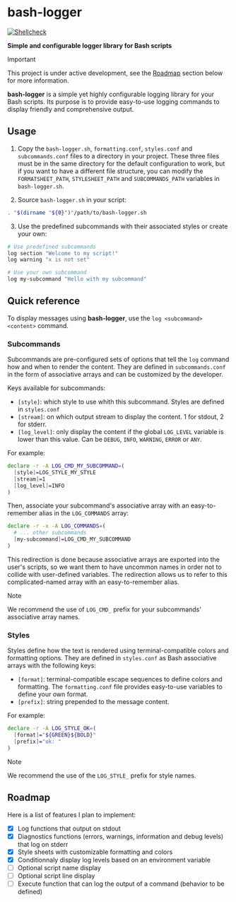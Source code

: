 # bash-logger

[![Shellcheck](https://github.com/flobsh/bash-logger/actions/workflows/shellcheck.yml/badge.svg?branch=main)](https://github.com/flobsh/bash-logger/actions/workflows/shellcheck.yml)

**Simple and configurable logger library for Bash scripts**

> [!IMPORTANT]
> This project is under active development, see the [Roadmap](#roadmap) section below for more information.

**bash-logger** is a simple yet highly configurable logging library for your Bash scripts. Its purpose is to provide easy-to-use logging commands to display friendly and comprehensive output.

## Usage

1. Copy the `bash-logger.sh`, `formatting.conf`, `styles.conf` and `subcommands.conf` files to a directory in your project.
These three files must be in the same directory for the default configuration to work, but if you want to have a 
different file structure, you can modify the `FORMATSHEET_PATH`, `STYLESHEET_PATH` and `SUBCOMMANDS_PATH` variables in `bash-logger.sh`.

2. Source `bash-logger.sh` in your script:
```bash
. "$(dirname "${0}")"/path/to/bash-logger.sh
```

3. Use the predefined subcommands with their associated styles or create your own:
```bash
# Use predefined subcommands
log section "Welcome to my script!"
log warning "x is not set"

# Use your own subcommand
log my-subcommand "Hello with my subcommand"
```

## Quick reference

To display messages using **bash-logger**, use the `log <subcommand> <content>` command.

### Subcommands

Subcommands are pre-configured sets of options that tell the `log` command how and when to render the content. They are defined in `subcommands.conf` in the form of associative arrays and can be customized by the developer.

Keys available for subcommands:
- `[style]`: which style to use whith this subcommand. Styles are defined in `styles.conf`
- `[stream]`: on which output stream to display the content. 1 for stdout, 2 for stderr.
- `[log_level]`: only display the content if the global `LOG_LEVEL` variable is lower than this value. Can be `DEBUG`, `INFO`, `WARNING`, `ERROR` or `ANY`.

For example:
```bash
declare -r -A LOG_CMD_MY_SUBCOMMAND=(
  [style]=LOG_STYLE_MY_STYLE
  [stream]=1
  [log_level]=INFO
)
```

Then, associate your subcommand's associative array with an easy-to-remember alias in the `LOG_COMMANDS` array:
```bash
declare -r -x -A LOG_COMMANDS=(
  # ... other subcommands
  [my-subcommand]=LOG_CMD_MY_SUBCOMMAND
)
```

This redirection is done because associative arrays are exported into the user's scripts, so we want them to have uncommon names in order not to collide with user-defined variables. The redirection allows us to refer to this complicated-named array with an easy-to-remember alias.

> [!NOTE]
> We recommend the use of `LOG_CMD_` prefix for your subcommands' associative array names.

### Styles

Styles define how the text is rendered using terminal-compatible colors and formatting options. They are defined in `styles.conf` as Bash associative arrays with the following keys:
- `[format]`: terminal-compatible escape sequences to define colors and formatting. The `formatting.conf` file provides easy-to-use variables to define your own format.
- `[prefix]`: string prepended to the message content.

For example:
```bash
declare -r -A LOG_STYLE_OK=(
  [format]="${GREEN}${BOLD}"
  [prefix]="ok: "
)
```

> [!NOTE]
> We recommend the use of the `LOG_STYLE_` prefix for style names.

## Roadmap

Here is a list of features I plan to implement:

- [x] Log functions that output on stdout
- [x] Diagnostics functions (errors, warnings, information and debug levels) that log on stderr
- [x] Style sheets with customizable formatting and colors
- [x] Conditionnaly display log levels based on an environment variable
- [ ] Optional script name display
- [ ] Optional script line display
- [ ] Execute function that can log the output of a command (behavior to be defined)
